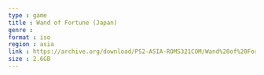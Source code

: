 ```yaml
---
type : game
title : Wand of Fortune (Japan)
genre : 
format : iso
region : asia
link : https://archive.org/download/PS2-ASIA-ROMS321COM/Wand%20of%20Fortune%20%28Japan%29.7z
size : 2.6GB
---
```

